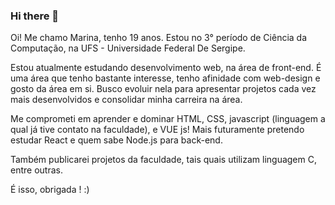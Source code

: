 ### Hi there 👋

Oi! Me chamo Marina, tenho 19 anos. Estou no 3° período de Ciência da Computação, na UFS - Universidade Federal De Sergipe.

Estou atualmente estudando desenvolvimento web, na área de front-end. É uma área que tenho bastante interesse, tenho afinidade com web-design e gosto da área em si. Busco evoluir nela para apresentar projetos cada vez mais desenvolvidos e consolidar minha carreira na área.

Me comprometi em aprender e dominar HTML, CSS, javascript (linguagem a qual já tive contato na faculdade), e VUE js! Mais futuramente pretendo estudar React e quem sabe 
Node.js para back-end.

Também publicarei projetos da faculdade, tais quais utilizam linguagem C, entre outras.

É isso, obrigada ! :)
